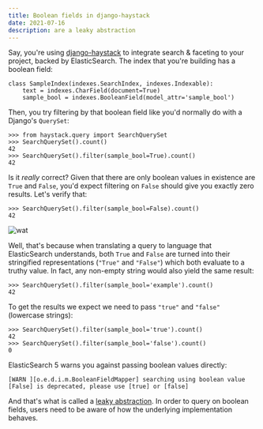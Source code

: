 ```yaml
---
title: Boolean fields in django-haystack
date: 2021-07-16
description: are a leaky abstraction
---
```


Say, you're using [django-haystack](https://pypi.org/project/django-haystack/) to integrate search & faceting
to your project, backed by ElasticSearch. The index that you're building has a boolean field:

```
class SampleIndex(indexes.SearchIndex, indexes.Indexable):
    text = indexes.CharField(document=True)
    sample_bool = indexes.BooleanField(model_attr='sample_bool')
```

Then, you try filtering by that boolean field like you'd normally do with a Django's `QuerySet`:

```
>>> from haystack.query import SearchQuerySet
>>> SearchQuerySet().count()
42
>>> SearchQuerySet().filter(sample_bool=True).count()
42
```

Is it _really_ correct? Given that there are only boolean values in existence are `True` and `False`,
you'd expect filtering on `False` should give you exactly zero results. Let's verify that:

```
>>> SearchQuerySet().filter(sample_bool=False).count()
42
```

![wat](https://user-images.githubusercontent.com/499267/125994957-d74f0f75-0ccd-4e9d-90a5-835fe6f75b4b.jpg)


Well, that's because when translating a query to language that ElasticSearch understands, both `True` and `False`
are turned into their stringified representations (`"True"` and `"False"`) which both evaluate to a truthy value. In fact,
any non-empty string would also yield the same result:

```
>>> SearchQuerySet().filter(sample_bool='example').count()
42
```

To get the results we expect we need to pass `"true"` and `"false"` (lowercase strings):

```
>>> SearchQuerySet().filter(sample_bool='true').count()
42
>>> SearchQuerySet().filter(sample_bool='false').count()
0
```

ElasticSearch 5 warns you against passing boolean values directly:

```
[WARN ][o.e.d.i.m.BooleanFieldMapper] searching using boolean value [False] is deprecated, please use [true] or [false]
```

And that's what is called a [leaky abstraction](https://en.wikipedia.org/wiki/Leaky_abstraction). In order to query on
boolean fields, users need to be aware of how the underlying implementation behaves.
